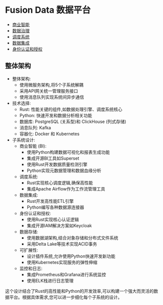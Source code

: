 # Fusion Data 数据平台

- [商业智能](./bi.md)
- [数据治理](./governance.md)
- [调度系统](./scheduler.md)
- [数据集成](./integration.md)
- [身份认证和授权](./iam.md)

## 整体架构

- 整体架构:
  - 使用微服务架构,将5个子系统解耦
  - 采用API网关统一管理服务接口
  - 使用消息队列实现系统间异步通信
- 技术选择:
  - Rust: 性能关键的组件,如数据处理引擎、调度系统核心
  - Python: 快速开发和数据分析相关功能
  - 数据库: PostgreSQL (关系型)和 ClickHouse (列式存储)
  - 消息队列: Kafka
  - 容器化: Docker 和 Kubernetes
- 子系统设计:
  - 商业智能 (BI):
    - 使用Python构建数据可视化和报表生成功能
    - 集成开源BI工具如Superset
    - 使用Rust开发数据质量检测引擎
    - Python实现元数据管理和数据血缘分析
  - 调度系统:
    - Rust实现核心调度逻辑,确保高性能
    - 集成Apache Airflow作为工作流管理工具
  - 数据集成:
    - Rust开发高性能ETL引擎
    - Python编写各种数据源连接器
  - 身份认证和授权:
    - 使用Rust实现核心认证逻辑
    - 集成开源IAM解决方案如Keycloak
  - 数据存储:
    - 使用数据湖架构,结合对象存储和分布式文件系统
    - 采用Delta Lake等技术实现ACID事务
  - 可扩展性:
    - 设计插件系统,允许使用Python快速开发新功能
    - 使用Kubernetes实现服务的弹性伸缩
  - 监控和日志:
    - 集成Prometheus和Grafana进行系统监控
    - 使用ELK栈进行日志管理

这个设计结合了Rust的高性能和Python的开发效率,可以构建一个强大而灵活的数据平台。根据具体需求,您可以进一步细化每个子系统的设计。
